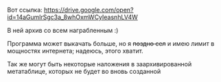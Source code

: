 Вот ссылка: https://drive.google.com/open?id=14aGumlrSgc3a_8whOxmWCyIeasnhLV4W

В ней архив со всем награбленным :)

Программа может выкачать больше, но я ~~поздно сел~~ и имею лимит в мощностях интернета; надеюсь, этого хватит.

Так же могут быть некоторые наложения в заархивированной метатаблице, которых не будет во вновь созданной
